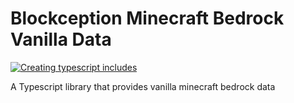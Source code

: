 # Blockception Minecraft Bedrock Vanilla Data

[![Creating typescript includes](https://github.com/Blockception/BC-Minecraft-Bedrock-Vanilla-Data/actions/workflows/Create%20includes.yml/badge.svg)](https://github.com/Blockception/BC-Minecraft-Bedrock-Vanilla-Data/actions/workflows/Create%20includes.yml)

A Typescript library that provides vanilla minecraft bedrock data
